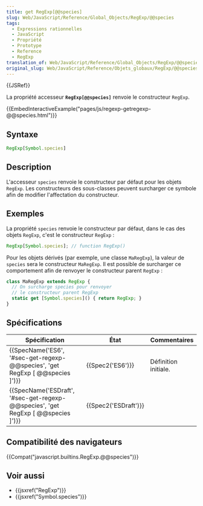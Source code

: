 ```yaml
---
title: get RegExp[@@species]
slug: Web/JavaScript/Reference/Global_Objects/RegExp/@@species
tags:
  - Expressions rationnelles
  - JavaScript
  - Propriété
  - Prototype
  - Reference
  - RegExp
translation_of: Web/JavaScript/Reference/Global_Objects/RegExp/@@species
original_slug: Web/JavaScript/Reference/Objets_globaux/RegExp/@@species
---
```

{{JSRef}}

La propriété accesseur **`RegExp[@@species]`** renvoie le constructeur `RegExp`.

{{EmbedInteractiveExample("pages/js/regexp-getregexp-@@species.html")}}

## Syntaxe

```js
RegExp[Symbol.species]
```

## Description

L'accesseur `species` renvoie le constructeur par défaut pour les objets `RegExp`. Les constructeurs des sous-classes peuvent surcharger ce symbole afin de modifier l'affectation du constructeur.

## Exemples

La propriété `species` renvoie le constructeur par défaut, dans le cas des objets `RegExp`, c'est le constructeur `RegExp` :

```js
RegExp[Symbol.species]; // function RegExp()
```

Pour les objets dérivés (par exemple, une classe `MaRegExp`), la valeur de `species` sera le constructeur `MaRegExp`. Il est possible de surcharger ce comportement afin de renvoyer le constructeur parent `RegExp` :

```js
class MaRegExp extends RegExp {
  // On surcharge species pour renvoyer
  // le constructeur parent RegExp
  static get [Symbol.species]() { return RegExp; }
}
```

## Spécifications

| Spécification                                                                                                | État                         | Commentaires         |
| ------------------------------------------------------------------------------------------------------------ | ---------------------------- | -------------------- |
| {{SpecName('ES6', '#sec-get-regexp-@@species', 'get RegExp [ @@species ]')}}         | {{Spec2('ES6')}}         | Définition initiale. |
| {{SpecName('ESDraft', '#sec-get-regexp-@@species', 'get RegExp [ @@species ]')}} | {{Spec2('ESDraft')}} |                      |

## Compatibilité des navigateurs

{{Compat("javascript.builtins.RegExp.@@species")}}

## Voir aussi

- {{jsxref("RegExp")}}
- {{jsxref("Symbol.species")}}
